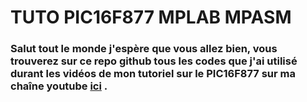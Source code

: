# TUTO PIC16F877 MPLAB MPASM

### Salut tout le monde j'espère que vous allez bien, vous trouverez sur ce repo github tous les codes que j'ai utilisé durant les vidéos de mon tutoriel sur le PIC16F877 sur ma chaîne youtube [ici]([https://www.youtube.com/channel/UCBS7gpmN2Sfwn7Rd9P5T22Q/videos](https://www.youtube.com/channel/UCBS7gpmN2Sfwn7Rd9P5T22Q/videos)) .
<!--stackedit_data:
eyJoaXN0b3J5IjpbLTYyNjg2NzEzNF19
-->